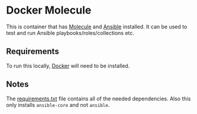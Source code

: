 # Docker Molecule

This is container that has [Molecule](https://molecule.readthedocs.io/en/latest/) and [Ansible](https://www.ansible.com/) installed. It can be used to test and run Ansible playbooks/roles/collections etc.

## Requirements

To run this locally, [Docker](https://www.docker.com/) will need to be installed.

## Notes

The [requirements.txt](requirements.txt) file contains all of the needed dependencies. Also this only installs `ansible-core` and not `ansible`.
